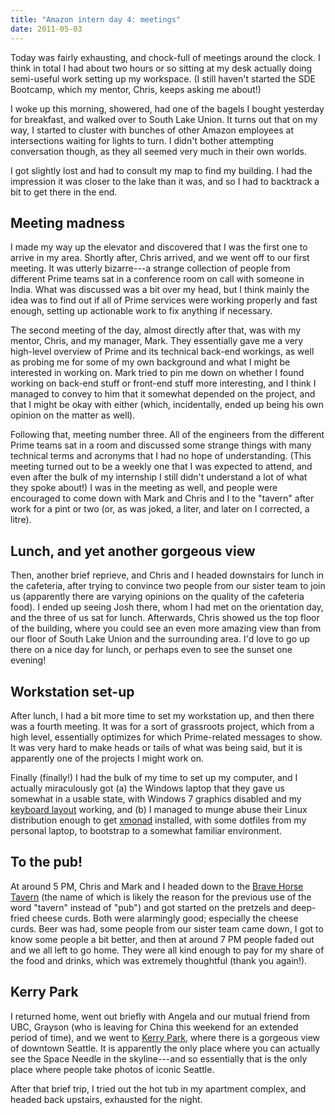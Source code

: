 ```yaml
---
title: "Amazon intern day 4: meetings"
date: 2011-05-03
---
```


Today was fairly exhausting, and chock-full of meetings around the clock.  I think in total I had about two hours or so sitting at my desk actually doing semi-useful work setting up my workspace.  (I still haven't started the SDE Bootcamp, which my mentor, Chris, keeps asking me about!)

I woke up this morning, showered, had one of the bagels I bought yesterday for breakfast, and walked over to South Lake Union.  It turns out that on my way, I started to cluster with bunches of other Amazon employees at intersections waiting for lights to turn.  I didn't bother attempting conversation though, as they all seemed very much in their own worlds.

I got slightly lost and had to consult my map to find my building.  I had the impression it was closer to the lake than it was, and so I had to backtrack a bit to get there in the end.

## Meeting madness

I made my way up the elevator and discovered that I was the first one to arrive in my area.  Shortly after, Chris arrived, and we went off to our first meeting.  It was utterly bizarre---a strange collection of people from different Prime teams sat in a conference room on call with someone in India.  What was discussed was a bit over my head, but I think mainly the idea was to find out if all of Prime services were working properly and fast enough, setting up actionable work to fix anything if necessary.

The second meeting of the day, almost directly after that, was with my mentor, Chris, and my manager, Mark.  They essentially gave me a very high-level overview of Prime and its technical back-end workings, as well as probing me for some of my own background and what I might be interested in working on.  Mark tried to pin me down on whether I found working on back-end stuff or front-end stuff more interesting, and I think I managed to convey to him that it somewhat depended on the project, and that I might be okay with either (which, incidentally, ended up being his own opinion on the matter as well).

Following that, meeting number three.  All of the engineers from the different Prime teams sat in a room and discussed some strange things with many technical terms and acronyms that I had no hope of understanding.  (This meeting turned out to be a weekly one that I was expected to attend, and even after the bulk of my internship I still didn't understand a lot of what they spoke about!)  I was in the meeting as well, and people were encouraged to come down with Mark and Chris and I to the "tavern" after work for a pint or two (or, as was joked, a liter, and later on I corrected, a litre).

## Lunch, and yet another gorgeous view

Then, another brief reprieve, and Chris and I headed downstairs for lunch in the cafeteria, after trying to convince two people from our sister team to join us (apparently there are varying opinions on the quality of the cafeteria food).  I ended up seeing Josh there, whom I had met on the orientation day, and the three of us sat for lunch.  Afterwards, Chris showed us the top floor of the building, where you could see an even more amazing view than from our floor of South Lake Union and the surrounding area.  I'd love to go up there on a nice day for lunch, or perhaps even to see the sunset one evening!

## Workstation set-up

After lunch, I had a bit more time to set my workstation up, and then there was a fourth meeting.  It was for a sort of grassroots project, which from a high level, essentially optimizes for which Prime-related messages to show.  It was very hard to make heads or tails of what was being said, but it is apparently one of the projects I might work on.

Finally (finally!) I had the bulk of my time to set up my computer, and I actually miraculously got (a) the Windows laptop that they gave us somewhat in a usable state, with Windows 7 graphics disabled and my [keyboard layout](http://en.wikipedia.org/wiki/Dvorak_Simplified_Keyboard) working, and (b) I managed to munge abuse their Linux distribution enough to get [xmonad](http://xmonad.org/) installed, with some dotfiles from my personal laptop, to bootstrap to a somewhat familiar environment.

## To the pub!

At around 5 PM, Chris and Mark and I headed down to the [Brave Horse Tavern](http://bravehorsetavern.com/) (the name of which is likely the reason for the previous use of the word "tavern" instead of "pub") and got started on the pretzels and deep-fried cheese curds.  Both were alarmingly good; especially the cheese curds.  Beer was had, some people from our sister team came down, I got to know some people a bit better, and then at around 7 PM people faded out and we all left to go home.  They were all kind enough to pay for my share of the food and drinks, which was extremely thoughtful (thank you again!).

## Kerry Park

I returned home, went out briefly with Angela and our mutual friend from UBC, Grayson (who is leaving for China this weekend for an extended period of time), and we went to [Kerry Park](http://en.wikipedia.org/wiki/Kerry_Park_(Seattle)), where there is a gorgeous view of downtown Seattle.  It is apparently the only place where you can actually see the Space Needle in the skyline---and so essentially that is the only place where people take photos of iconic Seattle.

After that brief trip, I tried out the hot tub in my apartment complex, and headed back upstairs, exhausted for the night.
